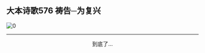 
## 大本诗歌576 祷告─为复兴

<img alt="0" data-original="https://cdn.jsdelivr.net/gh/k34869/shi/data/d0600/0">

---

<p style="text-align: center">到底了...</p>

<script src="/js/dist-view.js"></script>